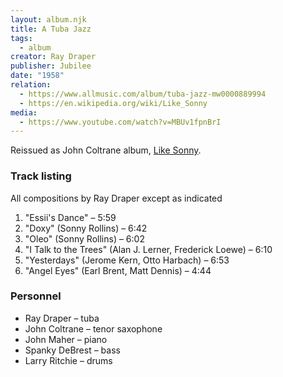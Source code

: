 ```yaml
---
layout: album.njk
title: A Tuba Jazz
tags:
  - album
creator: Ray Draper
publisher: Jubilee
date: "1958"
relation:
  - https://www.allmusic.com/album/tuba-jazz-mw0000889994
  - https://en.wikipedia.org/wiki/Like_Sonny
media:
  - https://www.youtube.com/watch?v=MBUv1fpnBrI
---
```

Reissued as John Coltrane album, [Like Sonny](https://en.wikipedia.org/wiki/Like_Sonny "Like Sonny").

### Track listing

All compositions by Ray Draper except as indicated

1. "Essii's Dance" – 5:59
2. "Doxy" (Sonny Rollins) – 6:42
3. "Oleo" (Sonny Rollins) – 6:02
4. "I Talk to the Trees" (Alan J. Lerner, Frederick Loewe) – 6:10
5. "Yesterdays" (Jerome Kern, Otto Harbach) – 6:53
6. "Angel Eyes" (Earl Brent, Matt Dennis) – 4:44

### Personnel

* Ray Draper – tuba
* John Coltrane – tenor saxophone
* John Maher – piano
* Spanky DeBrest – bass
* Larry Ritchie – drums